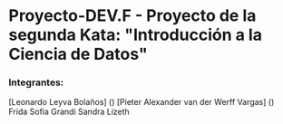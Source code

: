 # Proyecto-DEV.F - Proyecto de la segunda Kata: "Introducción a la Ciencia de Datos"
### Integrantes:
[Leonardo Leyva Bolaños] ()
[Pieter Alexander van der Werff Vargas] ()
Frida Sofía Grandi
Sandra Lizeth
